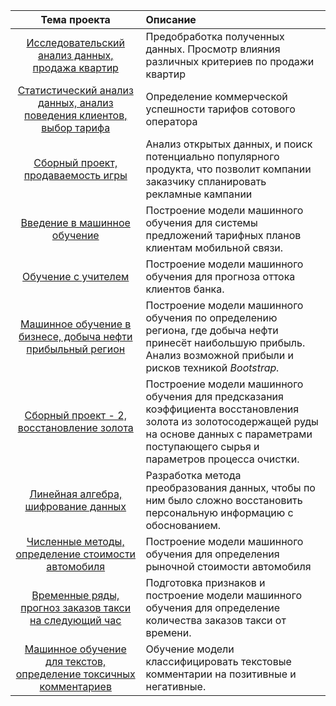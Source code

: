 | Тема проекта | Описание | 
| :----------------------: | :--------------------------------- | 
| [Исследовательский анализ данных, продажа квартир](https://github.com/mmrkl/-projects/blob/main/property.ipynb) | Предобработка полученных данных. Просмотр влияния различных критериев по продажи квартир|
| [Статистический анализ данных, анализ поведения клиентов, выбор тарифа](https://github.com/mmrkl/-projects/blob/main/statistic.ipynb) | Определение коммерческой успешности тарифов сотового оператора | 
| [Сборный проект, продаваемость игры](https://github.com/mmrkl/-projects/blob/main/pattern_of_a_successful_game.ipynb) | Анализ открытых данных, и поиск потенциально популярного продукта, что позволит компании заказчику спланировать рекламные кампании |
| [Введение в машинное обучение](https://github.com/mmrkl/-projects/blob/main/tariff_recommendation.ipynb) | Построение модели машинного обучения для системы предложений тарифных планов клиентам мобильной связи. | 
| [Обучение с учителем](https://github.com/mmrkl/-projects/blob/main/client_prediction.ipynb) | Построение модели машинного обучения для прогноза оттока клиентов банка.| 
| [Машинное обучение в бизнесе, добыча нефти прибыльный регион](https://github.com/mmrkl/-projects/blob/main/oil_place_prediction.ipynb) | Построение модели машинного обучения по определению региона, где добыча нефти принесёт наибольшую прибыль. Анализ возможной прибыли и рисков техникой *Bootstrap.* |
| [Сборный проект - 2, восстановление золота](https://github.com/mmrkl/-projects/blob/main/gold_recovery.ipynb) | Построение модели машинного обучения для предсказания коэффициента восстановления золота из золотосодержащей руды на основе данных с параметрами поступающего сырья и параметров процесса очистки. | 
| [Линейная алгебра, шифрование данных](https://github.com/mmrkl/-projects/blob/main/data_protection.ipynb) | Разработка метода преобразования данных, чтобы по ним было сложно восстановить персональную информацию с обоснованием. | 
| [Численные методы, определение стоимости автомобиля](https://github.com/mmrkl/-projects/blob/main/cars_value.ipynb) | Построение модели машинного обучения для определения рыночной стоимости автомобиля |  
| [Временные ряды, прогноз заказов такси на следующий час](https://github.com/mmrkl/-projects/blob/main/taxi_time.ipynb) | Подготовка признаков и построение модели машинного обучения для определение количества заказов такси от времени. |
| [Машинное обучение для текстов, определение токсичных комментариев](https://github.com/mmrkl/-projects/blob/main/text_toxic.ipynb) | Обучение модели классифицировать текстовые комментарии на позитивные и негативные.|
